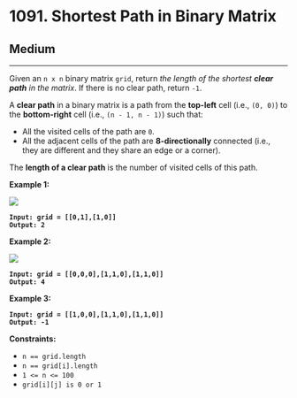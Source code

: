 # 1091. Shortest Path in Binary Matrix

## Medium

***

Given an `n x n` binary matrix `grid`, return _the length of the shortest **clear path** in the matrix_. If there is no clear path, return `-1`.

A **clear path** in a binary matrix is a path from the **top-left** cell (i.e., `(0, 0)`) to the **bottom-right** cell (i.e., `(n - 1, n - 1)`) such that:

* All the visited cells of the path are `0`.
* All the adjacent cells of the path are **8-directionally** connected (i.e., they are different and they share an edge or a corner).

The **length of a clear path** is the number of visited cells of this path.

&#x20;

**Example 1:**

![](https://assets.leetcode.com/uploads/2021/02/18/example1_1.png)

<pre><code><strong>Input: grid = [[0,1],[1,0]]
</strong><strong>Output: 2
</strong></code></pre>

**Example 2:**

![](https://assets.leetcode.com/uploads/2021/02/18/example2_1.png)

<pre><code><strong>Input: grid = [[0,0,0],[1,1,0],[1,1,0]]
</strong><strong>Output: 4
</strong></code></pre>

**Example 3:**

<pre><code><strong>Input: grid = [[1,0,0],[1,1,0],[1,1,0]]
</strong><strong>Output: -1
</strong></code></pre>

&#x20;

**Constraints:**

* `n == grid.length`
* `n == grid[i].length`
* `1 <= n <= 100`
* `grid[i][j] is 0 or 1`

